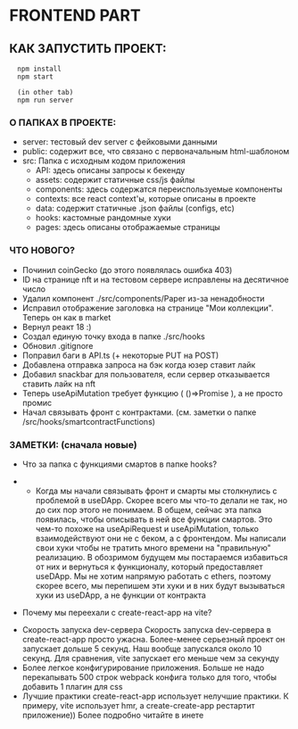 # FRONTEND PART

## КАК ЗАПУСТИТЬ ПРОЕКТ:

```
  npm install
  npm start

  (in other tab)
  npm run server
```

### О ПАПКАХ В ПРОЕКТЕ:

- server: тестовый dev server с фейковыми данными
- public: содержит все, что связано с первоначальным html-шаблоном
- src: Папка с исходным кодом приложения
  - API: здесь описаны запросы к бекенду
  - assets: содержит статичные css/js файлы
  - components: здесь содержатся переиспользуемые компоненты
  - contexts: все react context'ы, которые описаны в проекте
  - data: содержит статичные .json файлы (configs, etc)
  - hooks: кастомные рандомные хуки
  - pages: здесь описаны отображаемые страницы

### ЧТО НОВОГО?

- Починил coinGecko (до этого появлялась ошибка 403)
- ID на странице nft и на тестовом сервере исправлены на десятичное число
- Удалил компонент ./src/components/Paper из-за ненадобности
- Исправил отображение заголовка на странице "Мои коллекции". Теперь он как в market
- Вернул реакт 18 :)
- Создал единую точку входа в папке ./src/hooks
- Обновил .gitignore
- Поправил баги в API.ts (+ некоторые PUT на POST)
- Добавлена отправка запроса на бэк когда юзер ставит лайк
- Добавил snackbar для пользователя, если сервер отказывается ставить лайк на nft
- Теперь useApiMutation требует функцию ( ()=>Promise ), а не просто промис
- Начал связывать фронт с контрактами. (см. заметки о папке /src/hooks/smartcontractFunctions)

### ЗАМЕТКИ: (сначала новые)

- Что за папка с функциями смартов в папке hooks?

* * Когда мы начали связывать фронт и смарты мы столкнулись с проблемой в useDApp.
  Скорее всего мы что-то делали не так, но до сих пор этого не понимаем.
  В общем, сейчас эта папка появилась, чтобы описывать в ней все функции смартов. Это чем-то похоже на useApiRequest и useApiMutation, только взаимодействуют они не с беком, а с фронтендом.
  Мы написали свои хуки чтобы не тратить много времени на "правильную" реализацию.
  В обозримом будущем мы постараемся избавиться от них и вернуться к функционалу, который предоставляет useDApp.
  Мы не хотим напрямую работать с ethers, поэтому скорее всего, мы перепишем эти хуки и в них будут вызываться хуки из useDApp, а не функции от контракта

- Почему мы переехали с create-react-app на vite?

* Скорость запуска dev-сервера
  Скорость запуска dev-сервера в create-react-app просто ужасна.
  Более-менее серьезный проект он запускает дольше 5 секунд. Наш вообще запускался около 10 секунд.
  Для сравнения, vite запускает его меньше чем за секунду
* Более легкое конфигурирование приложения.
  Больше не надо перекапывать 500 строк webpack конфига только для того, чтобы добавить 1 плагин для css
* Лучшие практики
  create-react-app использует нелучшие практики.
  К примеру, vite использует hmr, а create-create-app рестартит приложение))
  Более подробно читайте в инете
